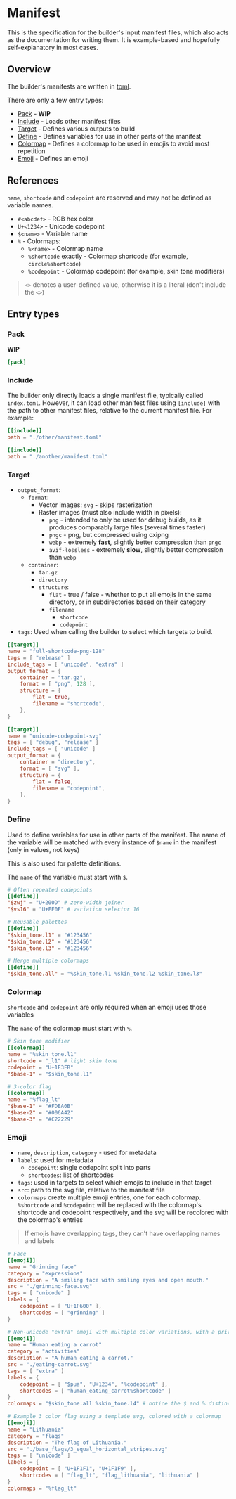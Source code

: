 # Manifest
This is the specification for the builder's input manifest files, which also acts as the documentation for writing them. It is example-based and hopefully self-explanatory in most cases.

## Overview
The builder's manifests are written in [toml](https://toml.io).

There are only a few entry types:
- [Pack](#pack) - **WIP**
- [Include](#include) - Loads other manifest files
- [Target](#target) - Defines various outputs to build
- [Define](#define) - Defines variables for use in other parts of the manifest
- [Colormap](#colormap) - Defines a colormap to be used in emojis to avoid most repetition
- [Emoji](#emoji) - Defines an emoji

## References
`name`, `shortcode` and `codepoint` are reserved and may not be defined as variable names.

- `#<abcdef>` - RGB hex color
- `U+<1234>` - Unicode codepoint
- `$<name>` - Variable name
- `%` - Colormaps:
    - `%<name>` - Colormap name
    - `%shortcode` exactly - Colormap shortcode (for example, `circle%shortcode`)
    - `%codepoint` - Colormap codepoint (for example, skin tone modifiers)

> `<>` denotes a user-defined value, otherwise it is a literal (don't include the `<>`)

## Entry types
### Pack
**WIP**

```toml
[pack]
```
### Include
The builder only directly loads a single manifest file, typically called `index.toml`. However, it can load other manifest files using `[include]` with the path to other manifest files, relative to the current manifest file. For example:

```toml
[[include]]
path = "./other/manifest.toml"

[[include]]
path = "./another/manifest.toml"
```

### Target
- `output_format`:
    - `format`:
        - Vector images: `svg` - skips rasterization
        - Raster images (must also include width in pixels):
            - `png` - intended to only be used for debug builds, as it produces comparably large files (several times faster)
            - `pngc` - png, but compressed using oxipng
            - `webp` - extremely **fast**, slightly better compression than `pngc`
            - `avif-lossless` - extremely **slow**, slightly better compression than `webp`
    - `container`:
        - `tar.gz`
        - `directory`
        - `structure`:
            - `flat` - true / false - whether to put all emojis in the same directory, or in subdirectories based on their category
            - `filename`
                - `shortcode`
                - `codepoint`
- `tags`: Used when calling the builder to select which targets to build.

```toml
[[target]]
name = "full-shortcode-png-128"
tags = [ "release" ]
include_tags = [ "unicode", "extra" ]
output_format = {
    container = "tar.gz",
    format = [ "png", 128 ],
    structure = {
        flat = true,
        filename = "shortcode",
    },
}

[[target]]
name = "unicode-codepoint-svg"
tags = [ "debug", "release" ]
include_tags = [ "unicode" ]
output_format = {
    container = "directory",
    format = [ "svg" ],
    structure = {
        flat = false,
        filename = "codepoint",
    },
}
```

### Define
Used to define variables for use in other parts of the manifest. The name of the variable will be matched with every instance of `$name` in the manifest (only in values, not keys)

This is also used for palette definitions.

The `name` of the variable must start with `$`.

```toml
# Often repeated codepoints
[[define]]
"$zwj" = "U+200D" # zero-width joiner
"$vs16" = "U+FE0F" # variation selector 16

# Reusable palettes
[[define]]
"$skin_tone.l1" = "#123456"
"$skin_tone.l2" = "#123456"
"$skin_tone.l3" = "#123456"

# Merge multiple colormaps
[[define]]
"$skin_tone.all" = "%skin_tone.l1 %skin_tone.l2 %skin_tone.l3"
```

### Colormap
`shortcode` and `codepoint` are only required when an emoji uses those variables

The `name` of the colormap must start with `%`.

```toml
# Skin tone modifier
[[colormap]]
name = "%skin_tone.l1"
shortcode = "_l1" # light skin tone
codepoint = "U+1F3FB"
"$base-1" = "$skin_tone.l1"

# 3-color flag
[[colormap]]
name = "%flag_lt"
"$base-1" = "#FDBA0B"
"$base-2" = "#006A42"
"$base-3" = "#C22229"
```

### Emoji
- `name`, `description`, `category` - used for metadata
- `labels`: used for metadata
    - `codepoint`: single codepoint split into parts
    - `shortcodes`: list of shortcodes
- `tags`: used in targets to select which emojis to include in that target
- `src`: path to the svg file, relative to the manifest file
- `colormaps` create multiple emoji entries, one for each colormap. `%shortcode` and `%codepoint` will be replaced with the colormap's shortcode and codepoint respectively, and the svg will be recolored with the colormap's entries

> If emojis have overlapping tags, they can't have overlapping names and labels

```toml
# Face
[[emoji]]
name = "Grinning face"
category = "expressions"
description = "A smiling face with smiling eyes and open mouth."
src = "./grinning-face.svg"
tags = [ "unicode" ]
labels = {
    codepoint = [ "U+1F600" ],
    shortcodes = [ "grinning" ]
}

# Non-unicode "extra" emoji with multiple color variations, with a private use area codepoint
[[emoji]]
name = "Human eating a carrot"
category = "activities"
description = "A human eating a carrot."
src = "./eating-carrot.svg"
tags = [ "extra" ]
labels = {
    codepoint = [ "$pua", "U+1234", "%codepoint" ],
    shortcodes = [ "human_eating_carrot%shortcode" ]
}
colormaps = "$skin_tone.all %skin_tone.l4" # notice the $ and % distinction

# Example 3 color flag using a template svg, colored with a colormap
[[emoji]]
name = "Lithuania"
category = "flags"
description = "The flag of Lithuania."
src = "./base_flags/3_equal_horizontal_stripes.svg"
tags = [ "unicode" ]
labels = {
    codepoint = [ "U+1F1F1", "U+1F1F9" ],
    shortcodes = [ "flag_lt", "flag_lithuania", "lithuania" ]
}
colormaps = "%flag_lt"
```
